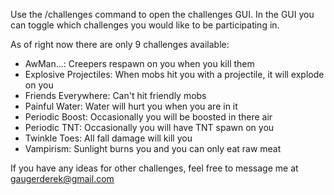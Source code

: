 Use the /challenges command to open the challenges GUI. In the GUI you can toggle which challenges you would like to be participating in.

As of right now there are only 9 challenges available:
- AwMan...: Creepers respawn on you when you kill them
- Explosive Projectiles: When mobs hit you with a projectile, it will explode on you
- Friends Everywhere: Can't hit friendly mobs
- Painful Water: Water will hurt you when you are in it
- Periodic Boost: Occasionally you will be boosted in there air
- Periodic TNT: Occasionally you will have TNT spawn on you
- Twinkle Toes: All fall damage will kill you
- Vampirism: Sunlight burns you and you can only eat raw meat

If you have any ideas for other challenges, feel free to message me at gaugerderek@gmail.com
